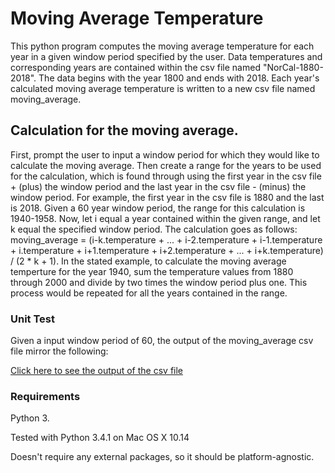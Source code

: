 # Moving Average Temperature

This python program computes the moving average temperature for each year in a given window period specified by the user. Data temperatures and corresponding years are contained within the csv file named "NorCal-1880-2018". The data begins with the year 1800 and ends with 2018. Each year's calculated moving average temperature is written to a new csv file named moving_average.

##  Calculation for the moving average.

First, prompt the user to input a window period for which they would like to calculate the moving average. Then create a range for the years to be used for the calculation, which is found through using the first year in the csv file + (plus) the window period and the last year in the csv file - (minus) the window period. For example, the first year in the csv file is 1880 and the last is 2018. Given a 60 year window period, the range for this calculation is 1940-1958. Now, let i equal a year contained within the given range, and let k equal the specified window period. The calculation goes as follows: moving_average = (i-k.temperature + ... + i-2.temperature + i-1.temperature + i.temperature + i+1.temperature + i+2.temperature + ... + i+k.temperature) / (2 * k + 1). In the stated example, to calculate the moving average temperture for the year 1940, sum the temperature values from 1880 through 2000 and divide by two times the window period plus one. This process would be repeated for all the years contained in the range.

### Unit Test
Given a input window period of 60, the output of the moving_average csv file mirror the following:

<a href="https://github.com/joseRamirez98/MovingAverageTemperature/blob/master/moving_ave.csv">Click here to see the output of the csv file</a>

### Requirements
Python 3.

Tested with Python 3.4.1 on Mac OS X 10.14

Doesn't require any external packages, so it should be platform-agnostic.
